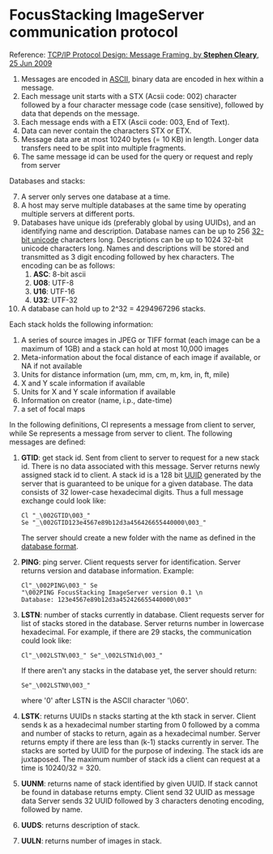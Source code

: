 # FocusStacking ImageServer communication protocol


Reference: [TCP/IP Protocol Design: Message Framing, by **Stephen Cleary**, 25 Jun 2009](http://www.codeproject.com/Articles/37496/TCP-IP-Protocol-Design-Message-Framing)

1. Messages are encoded in [ASCII](http://en.wikipedia.org/wiki/ASCII), binary data are encoded in hex within a message.
2. Each message unit starts with a STX (Acsii code: 002) character followed by a four character message code (case sensitive), followed by data that depends on the message.
3. Each message ends with a ETX (Ascii code: 003, End of Text).
4. Data can never contain the characters STX or ETX.
5. Message data are at most 10240 bytes (= 10 KB) in length. Longer data transfers need to be split into multiple fragments.
6. The same message id can be used for the query or request and reply from server

Databases and stacks:

7. A server only serves one database at a time.
8. A host may serve multiple databases at the same time by operating multiple servers at different ports.
9. Databases have unique ids (preferably global by using UUIDs), and an identifying name and description. Database names can be up to 256 [32-bit unicode](http://en.wikipedia.org/wiki/UTF-32) characters long. Descriptions can be up to 1024 32-bit unicode characters long. Names and descriptions will be stored and transmitted as 3 digit encoding followed by hex characters. The encoding can be as follows:
   1. **ASC**: 8-bit ascii
   2. **U08**: UTF-8
   3. **U16**: UTF-16
   4. **U32**: UTF-32
10. A database can hold up to 2^32 = 4294967296 stacks.

Each stack holds the following information:

1. A series of source images in JPEG or TIFF format (each image can be a maximum of 1GB) and a stack can hold at most 10,000 images
2. Meta-information about the focal distance of each image if available, or NA if not available
3. Units for distance information (um, mm, cm, m, km, in, ft, mile)
4. X and Y scale information if available
5. Units for X and Y scale information if available
6. Information on creator (name, i.p., date-time)
7. a set of focal maps



In the following definitions, Cl represents a message from client to server, while Se represents a message from server to client. The following messages are defined:

1. **GTID**: get stack id. Sent from client to server to request for a new stack id. There is no data associated with this message. Server returns
newly assigned stack id to client. A stack id is a 128 bit [UUID](http://en.wikipedia.org/wiki/Universally_unique_identifier) generated by the
server that is guaranteed to be unique for a given database. The data consists of 32 lower-case hexadecimal digits. Thus a full message exchange
could look like:
	```
	Cl "_\002GTID\003_" 
	Se "_\002GTID123e4567e89b12d3a456426655440000\003_"
	```
	The server should create a new folder with the name as defined in the [database format](https://github.com/LowellMakesCPP/FocusStacking/blob/master/DatabaseFormat.md).

2. **PING**: ping server. Client requests server for identification. Server returns version and database information. Example: 
   ```
   Cl"_\002PING\003_" Se
   "\002PING FocusStacking ImageServer version 0.1 \n
   Database: 123e4567e89b12d3a452426655440000\003"
   ```
3. **LSTN**: number of stacks currently in database. Client requests server for list of stacks stored in the database. Server returns number in
lowercase hexadecimal. For example, if there are 29 stacks, the communication could look like:
	```
	Cl"_\002LSTN\003_" Se"_\002LSTN1d\003_"
	```
	If there aren't any stacks in the database yet, the server should return:
	
	```
	Se"_\002LSTN0\003_"
	```
	where '0' after LSTN is the ASCII character '\060'.

4. **LSTK**:  returns UUIDs n stacks starting at the kth stack in server. Client sends k as a hexadecimal number starting from 0 followed by a comma
and number of stacks to return, again as a hexadecimal number. Server returns empty if there are less than (k-1) stacks currently in server. The
stacks are sorted by UUID for the purpose of indexing. The stack ids are juxtaposed. The maximum number of stack ids a client can request at a
time is 10240/32 = 320.
5. **UUNM**: returns name of stack identified by given UUID. If stack cannot be found in database returns empty. Client send 32 UUID as message data
Server sends 32 UUID followed by 3 characters denoting encoding, followed by name.
6. **UUDS**: returns description of stack.
7. **UULN**: returns number of images in stack.



